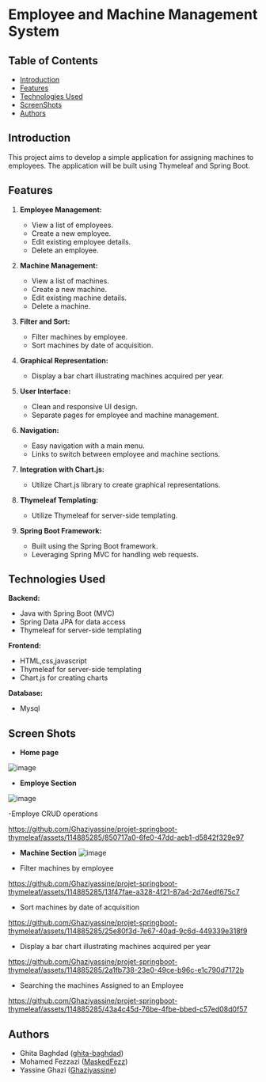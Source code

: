 # Employee and Machine Management System
## Table of Contents

- [Introduction](#introduction)
- [Features](#features)
- [Technologies Used](#technologies-used)
- [ScreenShots ](#screen-shots)
- [Authors](#authors)
  

## Introduction

This project aims to develop a simple application for assigning machines to employees. The application will be built using Thymeleaf and Spring Boot.

## Features

1. **Employee Management:**
    - View a list of employees.
    - Create a new employee.
    - Edit existing employee details.
    - Delete an employee.

2. **Machine Management:**
    - View a list of machines.
    - Create a new machine.
    - Edit existing machine details.
    - Delete a machine.

3. **Filter and Sort:**
    - Filter machines by employee.
    - Sort machines by date of acquisition.

4. **Graphical Representation:**
    - Display a bar chart illustrating machines acquired per year.

5. **User Interface:**
    - Clean and responsive UI design.
    - Separate pages for employee and machine management.

6. **Navigation:**
    - Easy navigation with a main menu.
    - Links to switch between employee and machine sections.

7. **Integration with Chart.js:**
    - Utilize Chart.js library to create graphical representations.
    

8. **Thymeleaf Templating:**
    - Utilize Thymeleaf for server-side templating.

9. **Spring Boot Framework:**
    - Built using the Spring Boot framework.
    - Leveraging Spring MVC for handling web requests.



## Technologies Used

**Backend:**

- Java with Spring Boot (MVC)
- Spring Data JPA for data access
- Thymeleaf for server-side templating

**Frontend:**

- HTML,css,javascript
- Thymeleaf for server-side templating
- Chart.js for creating charts

**Database:**
- Mysql




## Screen Shots 
- **Home page**

![image](https://github.com/Ghaziyassine/projet-springboot-thymeleaf/assets/114885285/7b3663d0-2696-4641-a3a2-7f7a43e75f92)

- **Employe Section**

![image](https://github.com/Ghaziyassine/projet-springboot-thymeleaf/assets/114885285/7fbb8918-8f82-4665-beeb-31c83cd61e4d)

-Employe CRUD operations

https://github.com/Ghaziyassine/projet-springboot-thymeleaf/assets/114885285/850717a0-6fe0-47dd-aeb1-d5842f329e97

- **Machine Section**
![image](https://github.com/Ghaziyassine/projet-springboot-thymeleaf/assets/114885285/467ff08c-2159-443a-aacb-ebdbe48ce380)


-  Filter machines by employee


https://github.com/Ghaziyassine/projet-springboot-thymeleaf/assets/114885285/13f47fae-a328-4f21-87a4-2d74edf675c7

- Sort machines by date of acquisition
  


https://github.com/Ghaziyassine/projet-springboot-thymeleaf/assets/114885285/25e80f3d-7e67-40ad-9c6d-449339e318f9

 - Display a bar chart illustrating machines acquired per year



https://github.com/Ghaziyassine/projet-springboot-thymeleaf/assets/114885285/2a1fb738-23e0-49ce-b96c-e1c790d7172b


- Searching the machines Assigned to an Employee


https://github.com/Ghaziyassine/projet-springboot-thymeleaf/assets/114885285/43a4c45d-76be-4fbe-bbed-c57ed08d0f57




## Authors
- Ghita Baghdad ([ghita-baghdad](https://github.com/ghita-baghdad))
- Mohamed Fezzazi ([MaskedFezz](https://github.com/MaskedFezz))
- Yassine Ghazi ([Ghaziyassine](https://github.com/Ghaziyassine))
